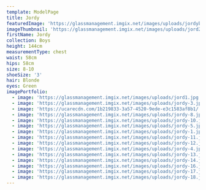 ```yaml
---
template: ModelPage
title: Jordy
featuredImage: 'https://glassmanagement.imgix.net/images/uploads/jordybanne8479139.jpg'
imageThumbnail: 'https://glassmanagement.imgix.net/images/uploads/jord2.jpg'
firstName: Jordy
collection: Boys
height: 144cm
measurementType: chest
waist: 58cm
hips: 58cm
size: 8-10
shoeSize: '3'
hair: Blonde
eyes: Green
imagePortfolio:
  - image: 'https://glassmanagement.imgix.net/images/uploads/jord1.jpg'
  - image: 'https://glassmanagement.imgix.net/images/uploads/jordy-3.jpg'
  - image: 'https://ucarecdn.com/1b219833-3a57-4520-9ede-e3c1583af8b1/'
  - image: 'https://glassmanagement.imgix.net/images/uploads/jordy-8.jpg'
  - image: 'https://glassmanagement.imgix.net/images/uploads/jordy-10.jpg'
  - image: 'https://glassmanagement.imgix.net/images/uploads/jordy-5.jpg'
  - image: 'https://glassmanagement.imgix.net/images/uploads/jordy-1.jpg'
  - image: 'https://glassmanagement.imgix.net/images/uploads/jordy-11.jpg'
  - image: 'https://glassmanagement.imgix.net/images/uploads/jordy-12.jpg'
  - image: 'https://glassmanagement.imgix.net/images/uploads/jordy-4.jpg'
  - image: 'https://glassmanagement.imgix.net/images/uploads/jordy-13.jpg'
  - image: 'https://glassmanagement.imgix.net/images/uploads/jordy-14.jpg'
  - image: 'https://glassmanagement.imgix.net/images/uploads/jordy-16.jpg'
  - image: 'https://glassmanagement.imgix.net/images/uploads/jordy-17.jpg'
  - image: 'https://glassmanagement.imgix.net/images/uploads/jordy-18.jpg'
---
```


